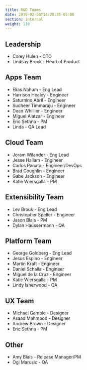 ```yaml
---
title: R&D Teams
date: 2019-02-06T14:28:35-05:00
section: internal
weight: 110
---
```


## Leadership

* Corey Hulen - CTO
* Lindsay Brock - Head of Product

## Apps Team

* Elias Nahum - Eng Lead
* Harrison Healey - Engineer
* Saturnino Abril - Engineer
* Sudheer Timmaraju - Engineer
* Dean Whillier - Engineer
* Miguel Alatzar - Engineer
* Eric Sethna - PM
* Linda - QA Lead

## Cloud Team

* Joram Wilander - Eng Lead
* Jesse Hallam - Engineer
* Carlos Panato - Engineer/DevOps
* Brad Coughlin - Engineer
* Gabe Jackson - Engineer
* Katie Wiersgalla - PM

## Extensibility Team

* Lev Brouk - Eng Lead
* Christopher Speller - Engineer
* Jason Blais - PM
* Dylan Haussermann - QA

## Platform Team
* George Goldberg - Eng Lead
* Jesus Espino - Engineer
* Martin Kraft - Engineer
* Daniel Schalla - Engineer
* Miguel de la Cruz - Engineer
* Katie Wiersgalla - PM
* Lindy Isherwood - QA

## UX Team
* Michael Gamble - Designer
* Asaad Mahmood - Designer
* Andrew Brown - Designer
* Eric Sethna - PM

## Other
* Amy Blais - Release Manager/PM
* Ogi Marusic - QA
